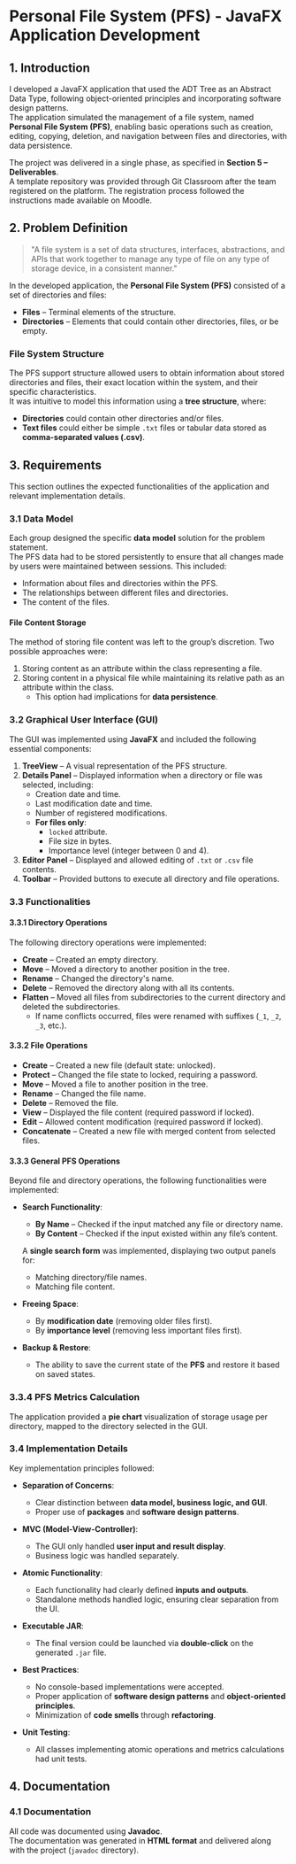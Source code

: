 # Personal File System (PFS) - JavaFX Application Development

## 1. Introduction

I developed a JavaFX application that used the ADT Tree as an Abstract Data Type, following object-oriented principles and incorporating software design patterns.  
The application simulated the management of a file system, named **Personal File System (PFS)**, enabling basic operations such as creation, editing, copying, deletion, and navigation between files and directories, with data persistence.  

The project was delivered in a single phase, as specified in **Section 5 – Deliverables**.  
A template repository was provided through Git Classroom after the team registered on the platform. The registration process followed the instructions made available on Moodle.

## 2. Problem Definition

> "A file system is a set of data structures, interfaces, abstractions, and APIs that work together to manage any type of file on any type of storage device, in a consistent manner."

In the developed application, the **Personal File System (PFS)** consisted of a set of directories and files:

- **Files** – Terminal elements of the structure.
- **Directories** – Elements that could contain other directories, files, or be empty.

### File System Structure

The PFS support structure allowed users to obtain information about stored directories and files, their exact location within the system, and their specific characteristics.  
It was intuitive to model this information using a **tree structure**, where:

- **Directories** could contain other directories and/or files.
- **Text files** could either be simple `.txt` files or tabular data stored as **comma-separated values (.csv)**.

## 3. Requirements

This section outlines the expected functionalities of the application and relevant implementation details.

### 3.1 Data Model

Each group designed the specific **data model** solution for the problem statement.  
The PFS data had to be stored persistently to ensure that all changes made by users were maintained between sessions. This included:

- Information about files and directories within the PFS.
- The relationships between different files and directories.
- The content of the files.

#### File Content Storage

The method of storing file content was left to the group’s discretion. Two possible approaches were:

1. Storing content as an attribute within the class representing a file.
2. Storing content in a physical file while maintaining its relative path as an attribute within the class.  
   - This option had implications for **data persistence**.

### 3.2 Graphical User Interface (GUI)

The GUI was implemented using **JavaFX** and included the following essential components:

1. **TreeView** – A visual representation of the PFS structure.
2. **Details Panel** – Displayed information when a directory or file was selected, including:
   - Creation date and time.
   - Last modification date and time.
   - Number of registered modifications.
   - **For files only**:
     - `locked` attribute.
     - File size in bytes.
     - Importance level (integer between 0 and 4).
3. **Editor Panel** – Displayed and allowed editing of `.txt` or `.csv` file contents.
4. **Toolbar** – Provided buttons to execute all directory and file operations.

### 3.3 Functionalities

#### 3.3.1 Directory Operations

The following directory operations were implemented:

- **Create** – Created an empty directory.
- **Move** – Moved a directory to another position in the tree.
- **Rename** – Changed the directory's name.
- **Delete** – Removed the directory along with all its contents.
- **Flatten** – Moved all files from subdirectories to the current directory and deleted the subdirectories.  
  - If name conflicts occurred, files were renamed with suffixes (`_1`, `_2`, `_3`, etc.).

#### 3.3.2 File Operations

- **Create** – Created a new file (default state: unlocked).
- **Protect** – Changed the file state to locked, requiring a password.
- **Move** – Moved a file to another position in the tree.
- **Rename** – Changed the file name.
- **Delete** – Removed the file.
- **View** – Displayed the file content (required password if locked).
- **Edit** – Allowed content modification (required password if locked).
- **Concatenate** – Created a new file with merged content from selected files.

#### 3.3.3 General PFS Operations

Beyond file and directory operations, the following functionalities were implemented:

- **Search Functionality**:
  - **By Name** – Checked if the input matched any file or directory name.
  - **By Content** – Checked if the input existed within any file’s content.

  A **single search form** was implemented, displaying two output panels for:
  - Matching directory/file names.
  - Matching file content.

- **Freeing Space**:
  - By **modification date** (removing older files first).
  - By **importance level** (removing less important files first).

- **Backup & Restore**:
  - The ability to save the current state of the **PFS** and restore it based on saved states.

### 3.3.4 PFS Metrics Calculation

The application provided a **pie chart** visualization of storage usage per directory, mapped to the directory selected in the GUI.

### 3.4 Implementation Details

Key implementation principles followed:

- **Separation of Concerns**:
  - Clear distinction between **data model, business logic, and GUI**.
  - Proper use of **packages** and **software design patterns**.

- **MVC (Model-View-Controller)**:
  - The GUI only handled **user input and result display**.
  - Business logic was handled separately.

- **Atomic Functionality**:
  - Each functionality had clearly defined **inputs and outputs**.
  - Standalone methods handled logic, ensuring clear separation from the UI.

- **Executable JAR**:
  - The final version could be launched via **double-click** on the generated `.jar` file.

- **Best Practices**:
  - No console-based implementations were accepted.
  - Proper application of **software design patterns** and **object-oriented principles**.
  - Minimization of **code smells** through **refactoring**.

- **Unit Testing**:
  - All classes implementing atomic operations and metrics calculations had unit tests.

## 4. Documentation 

### 4.1 Documentation

All code was documented using **Javadoc**.  
The documentation was generated in **HTML format** and delivered along with the project (`javadoc` directory).

